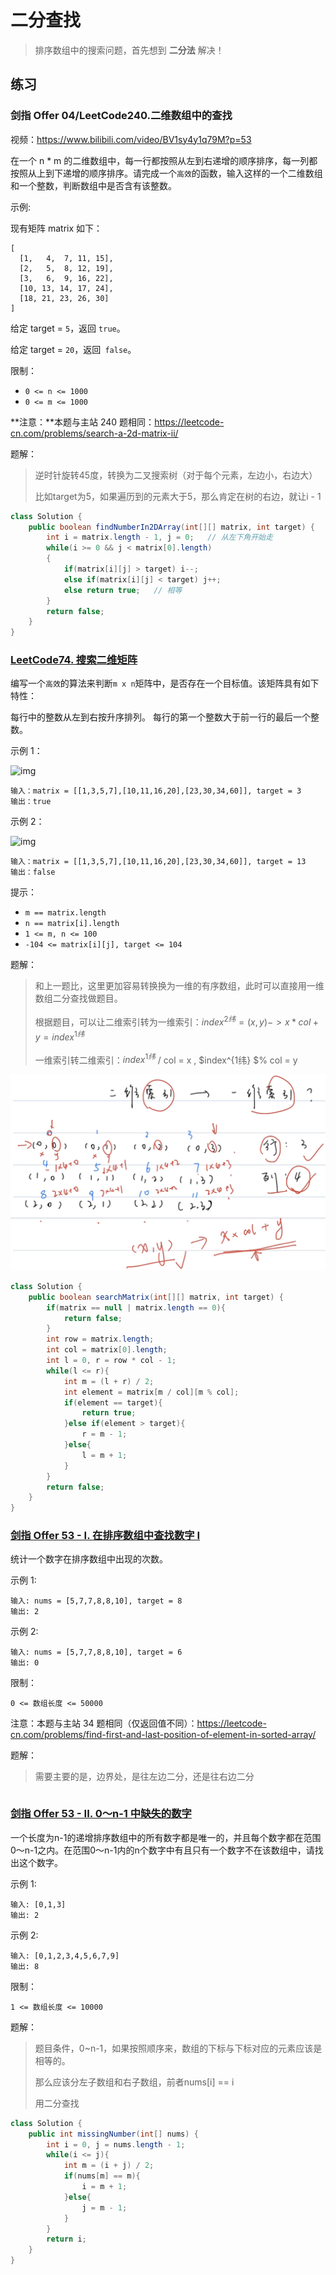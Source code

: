 # 二分查找

> 排序数组中的搜索问题，首先想到 **二分法** 解决！

## 练习

### 剑指 Offer 04/LeetCode240.二维数组中的查找

视频：https://www.bilibili.com/video/BV1sy4y1q79M?p=53

在一个 n * m 的二维数组中，每一行都按照从左到右递增的顺序排序，每一列都按照从上到下递增的顺序排序。请完成一个`高效`的函数，输入这样的一个二维数组和一个整数，判断数组中是否含有该整数。

示例:

现有矩阵 matrix 如下：

```
[
  [1,   4,  7, 11, 15],
  [2,   5,  8, 12, 19],
  [3,   6,  9, 16, 22],
  [10, 13, 14, 17, 24],
  [18, 21, 23, 26, 30]
]
```

给定 target = `5`，返回 `true`。

给定 target = `20`，返回` false`。

限制：

- `0 <= n <= 1000`
- `0 <= m <= 1000`

**注意：**本题与主站 240 题相同：https://leetcode-cn.com/problems/search-a-2d-matrix-ii/

题解：

> 逆时针旋转45度，转换为二叉搜索树（对于每个元素，左边小，右边大）
>
> 比如target为5，如果遍历到的元素大于5，那么肯定在树的右边，就让i - 1

```java
class Solution {
    public boolean findNumberIn2DArray(int[][] matrix, int target) {
        int i = matrix.length - 1, j = 0;	// 从左下角开始走
        while(i >= 0 && j < matrix[0].length)
        {
            if(matrix[i][j] > target) i--;
            else if(matrix[i][j] < target) j++;
            else return true;	// 相等
        }
        return false;
    }
}
```

### [LeetCode74. 搜索二维矩阵](https://leetcode-cn.com/problems/search-a-2d-matrix/)

编写一个`高效`的算法来判断` m x n `矩阵中，是否存在一个目标值。该矩阵具有如下特性：

每行中的整数从左到右按升序排列。
每行的第一个整数大于前一行的最后一个整数。

示例 1：

![img](https://assets.leetcode.com/uploads/2020/10/05/mat.jpg)

```
输入：matrix = [[1,3,5,7],[10,11,16,20],[23,30,34,60]], target = 3
输出：true
```

示例 2：

![img](https://assets.leetcode-cn.com/aliyun-lc-upload/uploads/2020/11/25/mat2.jpg)

```
输入：matrix = [[1,3,5,7],[10,11,16,20],[23,30,34,60]], target = 13
输出：false
```


提示：

- `m == matrix.length`
- `n == matrix[i].length`
- `1 <= m, n <= 100`
- `-104 <= matrix[i][j], target <= 104`

题解：

>和上一题比，这里更加容易转换换为一维的有序数组，此时可以直接用一维数组二分查找做题目。
>
>根据题目，可以让二维索引转为一维索引：$index^{2纬} = (x,y) -> x * col + y = index^{1纬}$
>
>一维索引转二维索引：$index^{1纬}$ / col = x , $index^{1纬} $% col = y

![image-20210616101216622](imgaes/image-20210616101216622.png)

```java
class Solution {
    public boolean searchMatrix(int[][] matrix, int target) {
        if(matrix == null | matrix.length == 0){
            return false;
        }
        int row = matrix.length;
        int col = matrix[0].length;
        int l = 0, r = row * col - 1;
        while(l <= r){
            int m = (l + r) / 2;
            int element = matrix[m / col][m % col];
            if(element == target){
                return true;
            }else if(element > target){
                r = m - 1;
            }else{
                l = m + 1;
            }
        }
        return false;
    }
}
```



### [剑指 Offer 53 - I. 在排序数组中查找数字 I](https://leetcode-cn.com/leetbook/read/illustration-of-algorithm/5874p1/)

统计一个数字在排序数组中出现的次数。

 

示例 1:

```
输入: nums = [5,7,7,8,8,10], target = 8
输出: 2
```

示例 2:

```
输入: nums = [5,7,7,8,8,10], target = 6
输出: 0
```


限制：

`0 <= 数组长度 <= 50000`

注意：本题与主站 34 题相同（仅返回值不同）：https://leetcode-cn.com/problems/find-first-and-last-position-of-element-in-sorted-array/

题解：

> 需要主要的是，边界处，是往左边二分，还是往右边二分

```java
```



### [剑指 Offer 53 - II. 0～n-1 中缺失的数字](https://leetcode-cn.com/leetbook/read/illustration-of-algorithm/58iqo5/)

一个长度为n-1的递增排序数组中的所有数字都是唯一的，并且每个数字都在范围0～n-1之内。在范围0～n-1内的n个数字中有且只有一个数字不在该数组中，请找出这个数字。

示例 1:

```
输入: [0,1,3]
输出: 2
```

示例 2:

```
输入: [0,1,2,3,4,5,6,7,9]
输出: 8
```


限制：

`1 <= 数组长度 <= 10000`

题解：

> 题目条件，0~n-1，如果按照顺序来，数组的下标与下标对应的元素应该是相等的。
>
> 那么应该分左子数组和右子数组，前者nums[i] == i
>
> 用二分查找

```java
class Solution {
    public int missingNumber(int[] nums) {
        int i = 0, j = nums.length - 1;
        while(i <= j){
            int m = (i + j) / 2;
            if(nums[m] == m){
                i = m + 1;
            }else{
                j = m - 1;
            }
        }
        return i;
    }
}
```


